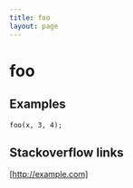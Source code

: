 ```yaml
---
title: foo
layout: page
---
```


# foo

## Examples
```
foo(x, 3, 4);
```

## Stackoverflow links
[http://example.com]
